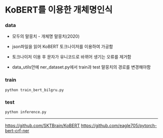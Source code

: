 # KoBERT를 이용한 개체명인식

### data

- 모두의 말뭉치 - 개체명 말뭉치(2020)

- json파일을 읽어 KoBERT 토크나이저를 이용하여 가공함
- 토크나이저 이용 후 문자가 유니코드로 바뀌어 생기는 오류를 제거함


- data_utils안에 ner_dataset.py에서 train과 test 말뭉치의 경로를 변경해야함




### train

```
python train_bert_bilgru.py
```
### test
```
python inference.py
```



---
https://github.com/SKTBrain/KoBERT
https://github.com/eagle705/pytorch-bert-crf-ner
